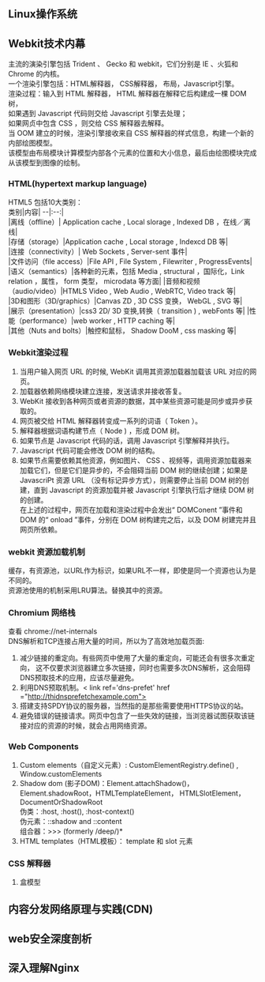 ## Linux操作系统    
## Webkit技术内幕   
主流的演染引擎包括 Trident 、 Gecko 和 webkit，它们分别是 IE 、火狐和 Chrome 的内核。   
一个渲染引擎包括：HTML解释器， CSS解释器， 布局，Javascript引擎。   
渲染过程：输入到 HTML 解释器， HTML 解释器在解释它后构建成一棵 DOM 树，     
如果遇到 Javascript 代码则交给 Javascript 引擎去处理；  
如果网贞中包含 CSS ，则交给 CSS 解释器去解释。  
当 OOM 建立的时候，渲染引擎接收来自 CSS 解释器的样式信息，构建一个新的内部绘图模型。    
该模型由布局模块计算模型内部各个元素的位置和大小信息，最后由绘图模块完成从该模型到图像的绘制。      
### HTML(hypertext markup language) 
HTML5 包括10大类别：  
类别|内容|
--|:--:|  
|离线（offline）| Application cache , Local slorage , Indexed DB ，在线／离线|  
|存储（storage）|Application cache , Local storage , Indexcd DB 等|     
|连接（connectivity）|  Web Sockets , Server-sent 事件|     
|文件访问（file access）|File API , File System , Filewriter , ProgressEvents|      
|语义（semantics）|各种新的元素，包括 Media , structural ，国际化，Link relation ，属性， form 类型， microdata 等方面|
|音频和视频（audio/video）|HTMLS Video , Web Audio , WebRTC, Video track 等|        
|3D和图形（3D/graphics）|Canvas ZD , 3D CSS 变换， WebGL , SVG 等|      
|展示（presentation）|css3 2D/ 3D 变换,转换（ transition ) , webFonts 等|
|性能（performance）|web worker , HTTP caching 等|  
|其他（Nuts and bolts）|触控和鼠标， Shadow DooM , css masking 等|    


### Webkit渲染过程
1. 当用户输入网页 URL 的时候, WebKit 调用其资源加载器加载该 URL 对应的网页。 
2. 加载器依赖网络模块建立连接，发送请求并接收答复。 
3. WebKit 接收到各种网页或者资源的数据，其中某些资源可能是同步或异步获取的。    
4. 网页被交给 HTML 解释器转变成一系列的词语（ Token ）。    
5. 解释器根据词语构建节点（ Node ) ，形成 DOM 树。  
6. 如果节点是 Javascript 代码的话，调用 Javascript 引擎解释并执行。     
7. Javascript 代码可能会修改 DOM 树的结构。     
8. 如果节点需要依赖其他资源，例如图片、 CSS 、视频等，调用资源加载器来加载它们，但是它们是异步的，不会阻碍当前 DOM 树的继续创建；如果是 JavascriPt 资源 URL （没有标记异步方式），则需要停止当前 DOM 树的创建，直到 Javascript 的资源加载并被 Javascript 引擎执行后才继续 DOM 树的创建。    
在上述的过程中，网页在加载和渲染过程中会发出“ DOMConent ”事件和 DOM 的“ onload ”事件，分别在 DOM 树构建完之后，以及 DOM 树建完并且网页所依赖。
### webkit 资源加载机制     
缓存，有资源池，以URL作为标识，如果URL不一样，即使是同一个资源也认为是不同的。      
资源池使用的机制采用LRU算法。替换其中的资源。       

### Chromium 网络栈
查看 chrome://net-internals     
DNS解析和TCP连接占用大量的时间，所以为了高效地加载页面:
1. 减少链接的重定向。有些网页中使用了大量的重定向，可能还会有很多次重定向， 
这不仅要求浏览器建立多次链接，同时也需要多次DNS解析，这会阻碍DNS预取技术的应用，应该尽量避免。  
2. 利用DNS预取机制。< link ref='dns-prefet'  href ="http://thidnsprefetchexample.com">  
3. 搭建支持SPDY协议的服务器，当然指的是那些需要使用HTTPS协议的站。  
4. 避免错误的链接请求。网页中包含了一些失效的链接，当浏览器试图获取该链接对应的资源的时候，就会占用网络资源。 
### Web Components  
1. Custom elements（自定义元素）:   CustomElementRegistry.define() , Window.customElements  
2. Shadow dom (影子DOM)：Element.attachShadow()，Element.shadowRoot，HTMLTemplateElement， HTMLSlotElement，
DocumentOrShadowRoot        
伪类：:host, :host(), :host-context()    
伪元素：::shadow and ::content  
组合器：>>> (formerly /deep/)*  
3. HTML templates（HTML模板）： template 和 slot 元素

### CSS 解释器  
1. 盒模型       

## 内容分发网络原理与实践(CDN)   
## web安全深度剖析  
## 深入理解Nginx    
 
